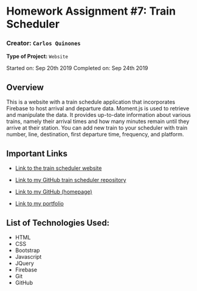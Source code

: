 # Homework Assignment #7: Train Scheduler
### **Creator:** `Carlos Quinones`
**Type of Project:** `Website`

Started on: Sep 20th 2019
Completed on: Sep 24th 2019

## Overview

This is a website with a train schedule application that incorporates Firebase to host arrival and departure data. Moment.js is used to retrieve and manipulate the data. It provides up-to-date information about various trains, namely their arrival times and how many minutes remain until they arrive at their station. You can add new train to your scheduler with train number, line,	destination,	first departure	time, frequency, and	platform.

## Important Links

* [Link to the train scheduler website](https://ceq2000.github.io/train-scheduler/)

* [Link to my GitHub train scheduler repository](https://github.com/ceq2000/train-scheduler/)

* [Link to my GitHub (homepage)](https://github.com/ceq2000/)

* [Link to my portfolio](https://ceq2000.github.io/portfolio/portfolio2.html)

## List of Technologies Used:

- HTML
- CSS
- Bootstrap
- Javascript
- JQuery
- Firebase
- Git
- GitHub
